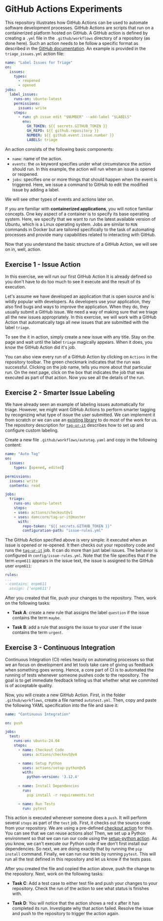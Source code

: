 # GitHub Actions Experiments

This repository illustrates how GitHub Actions can be used to automate software development processes. GitHub Actions are scripts that run on a containerized platform hosted on GitHub. A GitHub action is defined by creating a `.yml` file in the `.github/workflows` directory of a repository (as done here). Such an action needs to be follow a specific format as described in the [GitHub documentation](https://docs.github.com/en/actions/about-github-actions/understanding-github-actions). An example is provided in  the `triage_issues.yml` action file:

```yaml
name: "Label Issues for Triage"
on:
  issues:
    types:
      - reopened
      - opened
jobs:
  label_issues:
    runs-on: ubuntu-latest
    permissions:
      issues: write
    steps:
      - run: gh issue edit "$NUMBER" --add-label "$LABELS"
        env:
          GH_TOKEN: ${{ secrets.GITHUB_TOKEN }}
          GH_REPO: ${{ github.repository }}
          NUMBER: ${{ github.event.issue.number }}
          LABELS: triage
```

An action consists of the following basic components:
- `name`: name of the action.
- `events`: the `on` keyword specifies under what circumstance the action should run. In this example, the action will run when an issue is opened or reopened.
- `jobs`: specifies one or more things that should happen when the event is triggered. Here, we issue a command to GitHub to edit the modified issue by adding a label.

We will see other types of events and actions later on.

If you are familiar with **containerized applications**, you will notice familiar concepts. One key aspect of a container is to specify its base operating system. Here, we specify that we want to run the latest available version of Ubuntu, which is a Linux operating system. Jobs are similar to `RUN` commands in Docker but are tailored specifically to the task of automating processes and provide many capabilities related to interacting with GitHub.

Now that you understand the basic structure of a GitHub Action, we will see on in, well, action.

## Exercise 1 - Issue Action

In this exercise, we will run our first GitHub Action It is already defined so you don't have to do too much to see it execute and the result of its execution.

Let's assume we have developed an application that is open source and is wildly popular with developers. As developers use your application, they also find bugs and ways to improve the application. When they do, they usually submit a GitHub issue. We need a way of making sure that we triage all the new issues appropriately. In this exercise, we will work with a GitHub Action that automatically tags all new issues that are submitted with the label `triage`.

To see the it in action, simply create a new issue with any title. Stay on the page and wait until the label `triage` magically appears. When it does, you know the GitHub Action did it's job.

You can also view every run of a GitHub Action by clicking on `Actions` in the repository toolbar. The green checkmark indicates that the run was successful. Clicking on the job name, tells you more about that particular run. On the next page, click on the box that indicates the job that was executed as part of that action. Now you see all the details of the run.

## Exercise 2 - Smarter Issue Labeling

We have already seen an example of labeling issues automatically for triage. However, we might want GitHub Actions to perform smarter tagging by recognizing what type of issue the user submitted. We can implement it from scratch or we can use an [existing library](https://github.com/damccorm/tag-ur-it) to do most of the work for us. The repository description for [`tag-ur-it`](https://github.com/damccorm/tag-ur-it) describes how to set up and configure custom labeling.

Create a new file `.github/workflows/autotag.yaml` and copy in the following content:

```yaml
name: "Auto Tag"
on:
  issues:
    types: [opened, edited]

permissions:
  issues: write
  contents: read

jobs:
  triage:
    runs-on: ubuntu-latest
    steps:
    - uses: actions/checkout@v1
    - uses: damccorm/tag-ur-it@master
      with:
        repo-token: "${{ secrets.GITHUB_TOKEN }}"
        configuration-path: "issue-rules.yml"
```

The GitHub Action specified above is very simple: it executed when an issue is opened or re-opened. It then checks out your repository code and runs the [`tag-ur-it`](https://github.com/damccorm/tag-ur-it) job. It can do more than just label issues. The behavior is configured in `config/issue-rules.yml`. Note that the file specifies that if the term `enpm611` appears in the issue text, the issue is assigned to the GitHub user `enpm611`:

```yaml
rules:
...
- contains: enpm611
  assign: ['enpm611']
```

After you created that file, push your changes to the repository. Then, work on the following tasks:

* **Task A**: create a new rule that assigns the label `question` if the issue contains the term `maybe`.

* **Task B**: add a rule that assigns the issue to your user if the issue contains the term `urgent`.


## Exercise 3 - Continuous Integration

Continuous Integration (CI) relies heavily on automating processes so that we an focus on development and let tools take care of giving us feedback when something goes wrong. Hence, a core part of CI is to automated the running of tests whenever someone pushes code to the repository. The goal is to get immediate feedback telling us that whether what we commited is of acceptable quality.

Now, you will create a new GitHub Action. First, in the folder `.github/workflows`, create a file named `autotest.yml`. Then, copy and paste the following YAML specification into the file and save it:

```yaml
name: "Continuous Integration"

on: push

jobs:
  test:
    runs-on: ubuntu-24.04
    steps:
      - name: Checkout Code
        uses: actions/checkout@v4

      - name: Setup Python
        uses: actions/setup-python@v5
        with:
          python-version: '3.12.4'
      
      - name: Install Dependencies
        run: 
          pip install -r requirements.txt

      - name: Run Tests
        run: pytest
```

This action is executed whenever someone does a `push`. It will perform several `steps` as part of the `test` job. First, it checks out the source code from your repository. We are using a pre-defined [checkout action](https://github.com/actions/checkout) for this. You can see that we can reuse actions also! Then, we set up a Python environment so that we can run our code using the [setup-python action](https://github.com/actions/setup-python). As you know, we can't execute our Python code if we don't first install our dependencies. So next, we are doing exactly that by running the `pip install` command. Finally, we can run our tests by running `pytest`. This will run all the test defined in this repository and let us know if the tests pass. 

After you created the file and copied the action above, push the change to the repository. Next, work on the following tasks:

* **Task C**: Add a test case to either test file and push your changes to your repository. Check the run of the action to see what status is finishes with. 

* **Task D**: You will notice that the action shows a red x after it has completed its run. Investigate why that action failed. Resolve the issue and push to the repository to trigger the action again.
